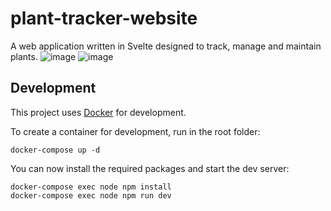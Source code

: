 # plant-tracker-website
A web application written in Svelte designed to track, manage and maintain plants.
![image](https://github.com/plant-tracker/website/assets/92038757/9b45cf23-121b-4d8a-a5ce-23c409725510)
![image](https://github.com/plant-tracker/website/assets/92038757/fd8940da-7e02-4236-87b3-52198e7ef393)

## Development
This project uses [Docker](https://www.docker.com/) for development.

To create a container for development, run in the root folder:

```shell
docker-compose up -d
```

You can now install the required packages and start the dev server:

```shell
docker-compose exec node npm install
docker-compose exec node npm run dev
```
